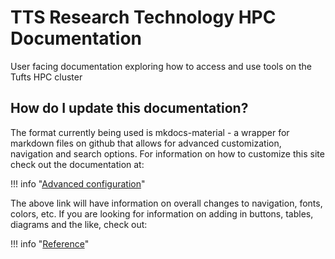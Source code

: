 # TTS Research Technology HPC Documentation

User facing documentation exploring how to access and use tools on the Tufts HPC cluster

## How do I update this documentation?

The format currently being used is mkdocs-material - a wrapper for markdown files on github that allows for advanced customization, navigation and search options. For information on how to customize this site check out the documentation at:

!!! info "[Advanced configuration](https://squidfunk.github.io/mkdocs-material/creating-your-site/)"

The above link will have information on overall changes to navigation, fonts, colors, etc. If you are looking for information on adding in buttons, tables, diagrams and the like, check out:

!!! info "[Reference](https://squidfunk.github.io/mkdocs-material/reference/admonitions/)"

